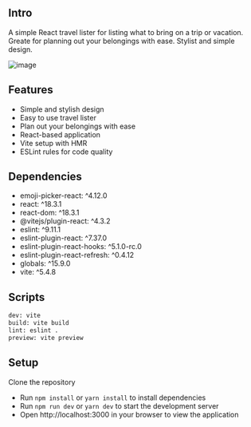 ## Intro

A simple React travel lister for listing what to bring on a trip or vacation. Greate for planning out your belongings with ease. Stylist and simple design.

![image](https://github.com/user-attachments/assets/78baa4f4-c51d-4f54-90dd-7ff3a3142e1a)

## Features

- Simple and stylish design
- Easy to use travel lister
- Plan out your belongings with ease
- React-based application
- Vite setup with HMR
- ESLint rules for code quality

## Dependencies

- emoji-picker-react: ^4.12.0
- react: ^18.3.1
- react-dom: ^18.3.1
- @vitejs/plugin-react: ^4.3.2
- eslint: ^9.11.1
- eslint-plugin-react: ^7.37.0
- eslint-plugin-react-hooks: ^5.1.0-rc.0
- eslint-plugin-react-refresh: ^0.4.12
- globals: ^15.9.0
- vite: ^5.4.8

## Scripts

```bash
dev: vite
build: vite build
lint: eslint .
preview: vite preview
```

## Setup

Clone the repository

- Run `npm install` or `yarn install` to install dependencies
- Run `npm run dev` or `yarn dev` to start the development server
- Open http://localhost:3000 in your browser to view the application
